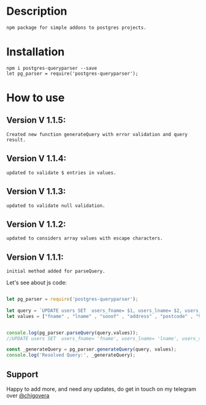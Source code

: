 # Description
    npm package for simple addons to postgres projects.
# Installation

    npm i postgres-queryparser --save
    let pg_parser = require('postgres-queryparser');
    
# How to use
## Version V 1.1.5:
    Created new function generateQuery with error validation and query result.
## Version V 1.1.4:
    updated to validate $ entries in values.
## Version V 1.1.3:
    updated to validate null validation.
## Version V 1.1.2:
    updated to considers array values with escape characters.
## Version V 1.1.1:
    initial method added for parseQuery.

Let's see about js code:

```js

let pg_parser = require('postgres-queryparser');
    
let query = `UPDATE users SET  users_fname= $1, users_lname= $2, users_sonof= $3, users_address= $4, users_postcode= $5, users_mobile= $6, users_email= $7 WHERE apikeys_id = $8`;
let values = ["fname" , "lname" , "sonof" , "address" , "postcode" , "9876543210" , "email@domain.com" , "12345" ];


console.log(pg_parser.parseQuery(query,values));
//UPDATE users SET  users_fname= 'fname', users_lname= 'lname', users_sonof= 'sonof', users_address= 'address', users_postcode= 'postcode', users_mobile= '9876543210', users_email= 'email@domain.com' WHERE apikeys_id = '12345'

const _generateQuery = pg_parser.generateQuery(query, values);
console.log('Resolved Query:', _generateQuery);

```

## Support

Happy to add more, and need any updates, do get in touch on my telegram over [@chigovera](#https://t.me/chigovera)
